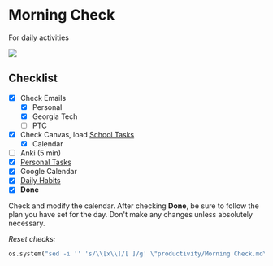 # Morning Check
For daily activities

![](../media/Pasted%20image%2020241106071600.png)

## Checklist

- [x] Check Emails
	- [x] Personal
	- [x] Georgia Tech
	- [ ] PTC
- [x] Check Canvas, load [School Tasks](School%20Tasks.md)
	- [x] Calendar
- [ ] Anki (5 min) 
- [x] [Personal Tasks](Personal%20Tasks.md)
- [x] Google Calendar
- [x] [Daily Habits](https://app.dailyhabits.xyz)
- [x] **Done**

Check and modify the calendar. After checking **Done**, be sure to follow the plan you have set for the day. Don't make any changes unless absolutely necessary.

*Reset checks:*
```python
os.system("sed -i '' 's/\\[x\\]/[ ]/g' \"productivity/Morning Check.md\"")
```